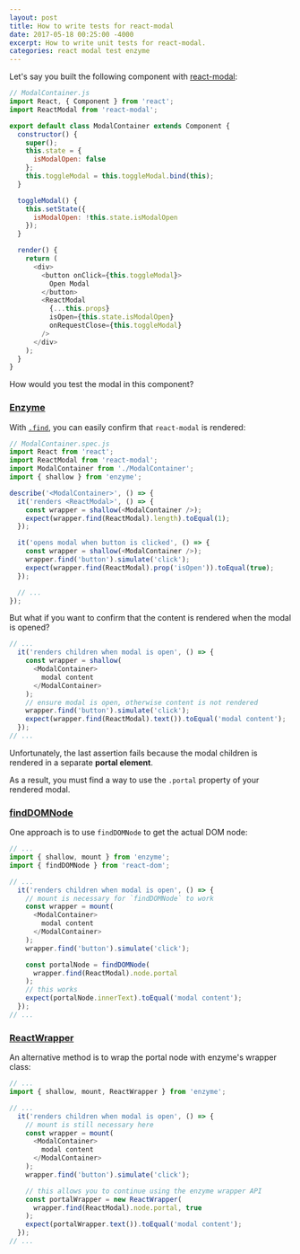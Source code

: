 ```yaml
---
layout: post
title: How to write tests for react-modal
date: 2017-05-18 00:25:00 -4000
excerpt: How to write unit tests for react-modal.
categories: react modal test enzyme
---
```


Let's say you built the following component with [react-modal](https://github.com/reactjs/react-modal):

```js
// ModalContainer.js
import React, { Component } from 'react';
import ReactModal from 'react-modal';

export default class ModalContainer extends Component {
  constructor() {
    super();
    this.state = {
      isModalOpen: false
    };
    this.toggleModal = this.toggleModal.bind(this);
  }

  toggleModal() {
    this.setState({
      isModalOpen: !this.state.isModalOpen
    });
  }

  render() {
    return (
      <div>
        <button onClick={this.toggleModal}>
          Open Modal
        </button>
        <ReactModal
          {...this.props}
          isOpen={this.state.isModalOpen}
          onRequestClose={this.toggleModal}
        />
      </div>
    );
  }
}
```

How would you test the modal in this component?

### [Enzyme](https://github.com/airbnb/enzyme)

With [`.find`](http://airbnb.io/enzyme/docs/api/ReactWrapper/find.html), you can easily confirm that `react-modal` is rendered:

```js
// ModalContainer.spec.js
import React from 'react';
import ReactModal from 'react-modal';
import ModalContainer from './ModalContainer';
import { shallow } from 'enzyme';

describe('<ModalContainer>', () => {
  it('renders <ReactModal>', () => {
    const wrapper = shallow(<ModalContainer />);
    expect(wrapper.find(ReactModal).length).toEqual(1);
  });

  it('opens modal when button is clicked', () => {
    const wrapper = shallow(<ModalContainer />);
    wrapper.find('button').simulate('click');
    expect(wrapper.find(ReactModal).prop('isOpen')).toEqual(true);
  });

  // ...
});
```

But what if you want to confirm that the content is rendered when the modal is opened?

```js
// ...
  it('renders children when modal is open', () => {
    const wrapper = shallow(
      <ModalContainer>
        modal content
      </ModalContainer>
    );
    // ensure modal is open, otherwise content is not rendered
    wrapper.find('button').simulate('click');
    expect(wrapper.find(ReactModal).text()).toEqual('modal content');
  });
// ...
```

Unfortunately, the last assertion fails because the modal children is rendered in a separate **portal element**.

As a result, you must find a way to use the `.portal` property of your rendered modal.

### [findDOMNode](https://facebook.github.io/react/docs/react-dom.html#finddomnode)

One approach is to use `findDOMNode` to get the actual DOM node:

```js
// ...
import { shallow, mount } from 'enzyme';
import { findDOMNode } from 'react-dom';

// ...
  it('renders children when modal is open', () => {
    // mount is necessary for `findDOMNode` to work
    const wrapper = mount(
      <ModalContainer>
        modal content
      </ModalContainer>
    );
    wrapper.find('button').simulate('click');

    const portalNode = findDOMNode(
      wrapper.find(ReactModal).node.portal
    );
    // this works
    expect(portalNode.innerText).toEqual('modal content');
  });
// ...
```

### [ReactWrapper](http://airbnb.io/enzyme/GLOSSARY.html#wrapper)

An alternative method is to wrap the portal node with enzyme's wrapper class:

```js
// ...
import { shallow, mount, ReactWrapper } from 'enzyme';

// ...
  it('renders children when modal is open', () => {
    // mount is still necessary here
    const wrapper = mount(
      <ModalContainer>
        modal content
      </ModalContainer>
    );
    wrapper.find('button').simulate('click');

    // this allows you to continue using the enzyme wrapper API
    const portalWrapper = new ReactWrapper(
      wrapper.find(ReactModal).node.portal, true
    );
    expect(portalWrapper.text()).toEqual('modal content');
  });
// ...
```
